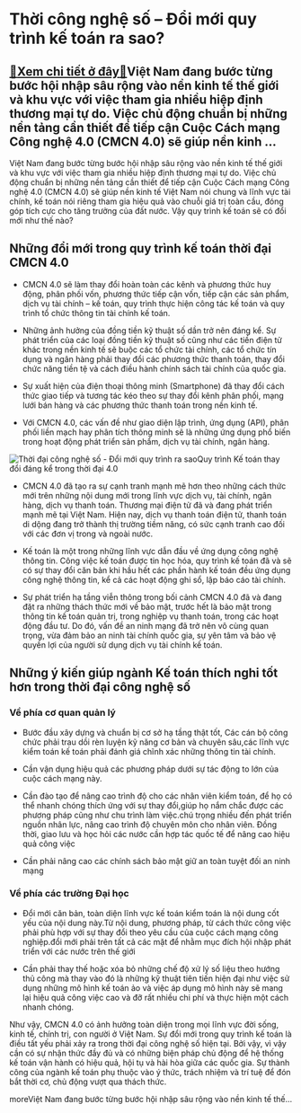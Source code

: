 Thời công nghệ số – Đổi mới quy trình kế toán ra sao?
=====================================================

[:gift:Xem chi tiết ở đây:gift:](https://hddtvn.com/thoi-cong-nghe-so-doi-moi-quy-trinh-ke-toan-ra-sao/)Việt Nam đang bước từng bước hội nhập sâu rộng vào nền kinh tế thế giới và khu vực với việc tham gia nhiều hiệp định thương mại tự do. Việc chủ động chuẩn bị những nền tảng cần thiết để tiếp cận Cuộc Cách mạng Công nghệ 4.0 (CMCN 4.0) sẽ giúp nền kinh …
-------------------------------------------------------------------------------------------------------------------------------------------------------------------------------------------------------------------------------------------------------------

Việt Nam đang bước từng bước hội nhập sâu rộng vào nền kinh tế thế giới và khu vực với việc tham gia nhiều hiệp định thương mại tự do. Việc chủ động chuẩn bị những nền tảng cần thiết để tiếp cận Cuộc Cách mạng Công nghệ 4.0 (CMCN 4.0) sẽ giúp nền kinh tế Việt Nam nói chung và lĩnh vực tài chính, kế toán nói riêng tham gia hiệu quả vào chuỗi giá trị toàn cầu, đóng góp tích cực cho tăng trưởng của đất nước. Vậy quy trình kế toán sẽ có đổi mới như thế nào?


**Những đổi mới trong quy trình kế toán thời đại CMCN 4.0**
-----------------------------------------------------------




* CMCN 4.0 sẽ làm thay đổi hoàn toàn các kênh và phương thức huy động, phân phối vốn, phương thức tiếp cận vốn, tiếp cận các sản phẩm, dịch vụ tài chính – kế toán, quy trình thực hiện công tác kế toán và quy trình tổ chức thông tin tài chính kế toán.

* Những ảnh hưởng của đồng tiền kỹ thuật số dần trở nên đáng kể. Sự phát triển của các loại đồng tiền kỹ thuật số cũng như các tiền điện tử khác trong nền kinh tế sẽ buộc các tổ chức tài chính, các tổ chức tín dụng và ngân hàng phải thay đổi các phương thức thanh toán, thay đổi chức năng tiền tệ và cách điều hành chính sách tài chính của quốc gia.

* Sự xuất hiện của điện thoại thông minh (Smartphone) đã thay đổi cách thức giao tiếp và tương tác kéo theo sự thay đổi kênh phân phối, mạng lưới bán hàng và các phương thức thanh toán trong nền kinh tế.

* Với CMCN 4.0, các vấn đề như giao diện lập trình, ứng dụng (API), phân phối liền mạch hay phân tích thông minh sẽ là những ứng dụng phổ biến trong hoạt động phát triển sản phẩm, dịch vụ tài chính, ngân hàng.



![Thời đại công nghệ số - Đổi mới quy trình ra sao](https://hddtvn.com/wp-content/uploads/2021/01/2-1-1024x685-1.jpg)Quy trình Kế toán thay đổi đáng kể trong thời đại 4.0


* CMCN 4.0 đã tạo ra sự cạnh tranh mạnh mẽ hơn theo những cách thức mới trên những nội dung mới trong lĩnh vực dịch vụ, tài chính, ngân hàng, dịch vụ thanh toán. Thương mại điện tử đã và đang phát triển mạnh mẽ tại Việt Nam. Hiện nay, dịch vụ thanh toán điện tử, thanh toán di dộng đang trở thành thị trường tiềm năng, có sức cạnh tranh cao đối với các đơn vị trong và ngoài nước.

* Kế toán là một trong những lĩnh vực dẫn đầu về ứng dụng công nghệ thông tin. Công việc kế toán được tin học hóa, quy trình kế toán đã và sẽ có sự thay đổi căn bản khi hầu hết các phần hành kế toán đều ứng dụng công nghệ thông tin, kể cả các hoạt động ghi sổ, lập báo cáo tài chính.

* Sự phát triển hạ tầng viễn thông trong bối cảnh CMCN 4.0 đã và đang đặt ra những thách thức mới về bảo mật, trước hết là bảo mật trong thông tin kế toán quản trị, trong nghiệp vụ thanh toán, trong các hoạt động đầu tư. Do đó, vấn đề an ninh mạng đã trở nên vô cùng quan trọng, vừa đảm bảo an ninh tài chính quốc gia, sự yên tâm và bảo vệ quyền lợi của người sử dụng dịch vụ tài chính kế toán.



**Những ý kiến giúp ngành Kế toán thích nghi tốt hơn trong thời đại công nghệ số**
----------------------------------------------------------------------------------


### Về phía cơ quan quản lý




* Bước đầu xây dựng và chuẩn bị cơ sở hạ tầng thật tốt, Các cán bộ công chức phải trau dồi rèn luyện kỹ năng cơ bản và chuyên sâu,các lĩnh vực kiểm toán kế toán phải đánh giá chĩnh xác những thông tin tài chính.

* Cần vận dụng hiệu quả các phương pháp dưới sự tác động to lớn của cuộc cách mạng này.

* Cần đào tạo để nâng cao trình độ cho các nhân viên kiểm toán, để họ có thể nhanh chóng thích ứng với sự thay đổi,giúp họ nắm chắc được các phương pháp cũng như chu trình làm việc.chú trọng nhiều đến phát triển nguồn nhân lực, nâng cao trình độ chuyên môn cho nhân viên. Đồng thời, giao lưu và học hỏi các nước cần hợp tác quốc tế để nâng cao hiệu quả công việc

* Cần phải nâng cao các chính sách bảo mật giữ an toàn tuyệt đối an ninh mạng



### Về phía các trường Đại học




* Đổi mới căn bản, toàn diện lĩnh vực kế toán kiểm toán là nội dung cốt yếu của nội dung này.Từ nội dung, phương pháp, từ cách thức công việc phải phù hợp với sự thay đổi theo yêu cầu của cuộc cách mạng công nghiệp.đổi mới phải trên tất cả các mặt để nhằm mục đích hội nhập phát triển với các nước trên thế giới

* Cần phải thay thế hoặc xóa bỏ những chế độ xử lý số liệu theo hướng thủ công mà thay vào đó là những kỹ thuật tiên tiến hiện đại như việc sử dụng những mô hình kế toán ảo và việc áp dụng mô hình này sẽ mang lại hiệu quả công việc cao và đỡ rất nhiều chi phí và thực hiện một cách nhanh chóng.



Như vậy, CMCN 4.0 có ảnh hưởng toàn diện trong mọi lĩnh vực đời sống, kinh tế, chính trị, con người ở Việt Nam. Sự đổi mới trong quy trình kế toán là điều tất yếu phải xảy ra trong thời đại công nghệ số hiện tại. Bởi vậy, vì vậy cần có sự nhận thức đầy đủ và có những biện pháp chủ động để hệ thống kế toán vận hành có hiệu quả, hội tụ và hài hòa giữa các quốc gia. Sự thành công của ngành kế toán phụ thuộc vào ý thức, trách nhiệm và trí tuệ để đón bắt thời cơ, chủ động vượt qua thách thức.


moreViệt Nam đang bước từng bước hội nhập sâu rộng vào nền kinh tế thế…

